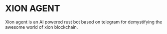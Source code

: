 # XION AGENT

Xion agent is an AI powered rust bot based on telegram for demystifying the awesome world of xion blockchain. 